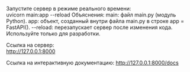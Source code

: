Запустите сервер в режиме реального времени:    
    uvicorn main:app --reload
        Объяснения:
            main: файл main.py (модуль Python).
            app: объект, созданный внутри файла main.py в строке app = FastAPI().
            --reload: перезапускает сервер после изменения кода. Используйте только для разработки.

Ссылка на сервер:  
    http://127.0.0.1:8000

Ссылка на интерактивную документацию:
    http://127.0.0.1:8000/docs

